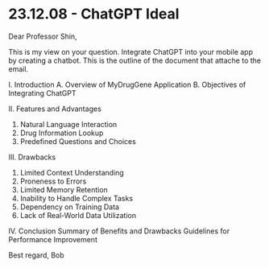 # 23.12.08 - ChatGPT Ideal

Dear Professor Shin,

This is my view on your question.
Integrate ChatGPT into your mobile app by creating a chatbot.
This is the outline of the document that attache to the email.

I. Introduction
A. Overview of MyDrugGene Application
B. Objectives of Integrating ChatGPT

II. Features and Advantages

1. Natural Language Interaction
2. Drug Information Lookup
3. Predefined Questions and Choices

III. Drawbacks

1. Limited Context Understanding
2. Proneness to Errors
3. Limited Memory Retention
4. Inability to Handle Complex Tasks
5. Dependency on Training Data
6. Lack of Real-World Data Utilization

IV. Conclusion
Summary of Benefits and Drawbacks
Guidelines for Performance Improvement

Best regard,
Bob
